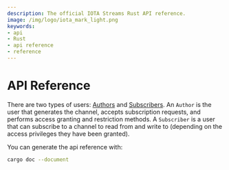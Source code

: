 ```yaml
---
description: The official IOTA Streams Rust API reference.
image: /img/logo/iota_mark_light.png
keywords:
- api
- Rust
- api reference
- reference
---
```

# API Reference

There are two types of users: [Authors](../overview#authors) and [Subscribers](../overview#subscribers). An `Author` is the user that generates the channel, accepts subscription requests, and performs access granting and restriction methods. A `Subscriber` is a user that can subscribe to a channel to read from and write to (depending on the access privileges they have been granted).

You can generate the api reference with:

```bash
cargo doc --document
```





